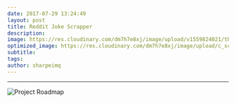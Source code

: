 ```yaml
---
date: 2017-07-29 13:24:49
layout: post
title: Reddit Joke Scrapper
description:
image: https://res.cloudinary.com/dm7h7e8xj/image/upload/v1559824021/theme12_e0vxlr.jpg
optimized_image: https://res.cloudinary.com/dm7h7e8xj/image/upload/c_scale,w_380/v1559824021/theme12_e0vxlr.jpg
subtitle:
tags:
author: sharpeimq
---
```

---
<img src="{{ site.baseurl }}/assets/img/roadmap.png" alt="Project Roadmap" class="roadmap-img">
